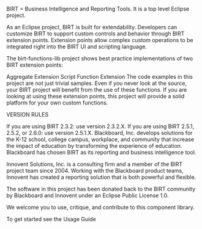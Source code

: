 BIRT = Business Intelligence and Reporting Tools. It is a top level Eclipse project.

As an Eclipse project, BIRT is built for extendability. Developers can customize BIRT to support custom controls and behavior through BIRT extension points. Extension points allow complex custom operations to be integrated right into the BIRT UI and scripting language.

The birt-functions-lib project shows best practice implementations of two BIRT extension points:

Aggregate Extension
Script Function Extension
The code examples in this project are not just trivial samples. Even if you never look at the source, your BIRT project will benefit from the use of these functions. If you are looking at using these extension points, this project will provide a solid platform for your own custom functions.

VERSION RULES

If you are using BIRT 2.3.2: use version 2.3.2.X.
If you are using BIRT 2.5.1, 2.5.2, or 2.6.0: use version 2.5.1.X.
Blackboard, Inc. develops solutions for the K-12 school, college campus, workplace, and community that increase the impact of education by transforming the experience of education. Blackboard has chosen BIRT as its reporting and business intelligence tool.

Innovent Solutions, Inc. is a consulting firm and a member of the BIRT project team since 2004. Working with the Blackboard product teams, Innovent has created a reporting solution that is both powerful and flexible.

The software in this project has been donated back to the BIRT community by Blackboard and Innovent under an Eclipse Public License 1.0.

We welcome you to use, critique, and contribute to this component library.

To get started see the Usage Guide

	
